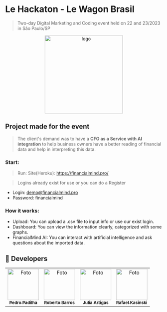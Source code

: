 # Le Hackaton - Le Wagon Brasil
> Two-day Digital Marketing and Coding event held on 22 and 23/2023 in São Paulo/SP

<div align="center">
<img src="https://financialmind.pro/assets/logo_transparent_background-c141ddf37345c03599a147f61167add717d4e9971acac8635216478e092e5448.png" width="250px" alt="logo">
</div>

## Project made for the event
> The client's demand was to have a **CFO as a Service with AI integration** to help business owners have a better reading of financial data and help in interpreting this data.

### Start:

> Run: Site(Heroku): https://financialmind.pro/

> Logins already exist for use or you can do a Register
- Login: demo@financialmind.pro <br>
- Password: financialmind <br>

### How it works:

- Upload: You can upload a .csv file to input info or use our exist login.
- Dashboard: You can view the information clearly, categorized with some graphs.
- FinancialMind AI: You can interact with artificial intelligence and ask questions about the imported data.

## 🤝 Developers

<table>
  <tr>
    <td align="center">
      <a href="https://github.com/pedrofonsecapadilha">
        <img src="https://avatars.githubusercontent.com/u/113715845?v=4" width="100px;" alt="Foto"/><br>
        <sub>
          <b>Pedro Padilha</b>
        </sub>
      </a>
    </td>
    <td align="center">
      <a href="https://github.com/RobertoBarros">
        <img src="https://avatars.githubusercontent.com/u/178025?v=4" width="100px;" alt="Foto"/><br>
        <sub>
          <b>Roberto Barros</b>
        </sub>
      </a>
    </td>
    <td align="center">
      <a href="https://github.com/JuliaArtigas">
        <img src="https://avatars.githubusercontent.com/u/69864201?v=4" width="100px;" alt="Foto"/><br>
        <sub>
          <b>Julia Artigas</b>
        </sub>
      </a>
    </td>
    <td align="center">
      <a href="https://github.com/PurpleKaz81">
        <img src="https://avatars.githubusercontent.com/u/108539171?v=4" width="100px;" alt="Foto"/><br>
        <sub>
          <b>Rafael Kasinski</b>
        </sub>
      </a>
    </td>
  </tr>
</table>
